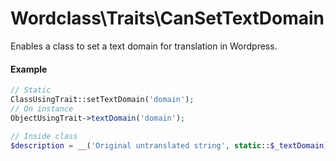 # Wordclass\Traits\CanSetTextDomain
Enables a class to set a text domain for translation in Wordpress.

#### Example
```php
// Static
ClassUsingTrait::setTextDomain('domain');
// On instance
ObjectUsingTrait->textDomain('domain');

// Inside class
$description = __('Original untranslated string', static::$_textDomain);
```
